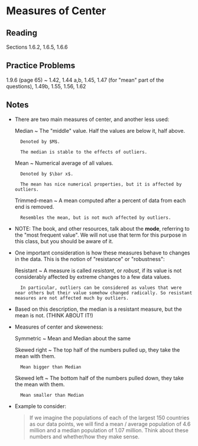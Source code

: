 # Measures of Center

## Reading

Sections 1.6.2, 1.6.5, 1.6.6

## Practice Problems

1.9.6 (page 65)
  ~ 1.42, 1.44 a,b, 1.45, 1.47 (for "mean" part of the questions), 1.49b, 1.55, 1.56, 1.62

## Notes

- There are two main measures of center, and another less used:

    Median
      ~ The "middle" value. Half the values are below it, half above.

        Denoted by $M$.

        The median is stable to the effects of outliers.

    Mean
      ~ Numerical average of all values.

        Denoted by $\bar x$.

        The mean has nice numerical properties, but it is affected by outliers.

    Trimmed-mean
      ~ A mean computed after a percent of data from each end is removed.

        Resembles the mean, but is not much affected by outliers.

- NOTE: The book, and other resources, talk about the **mode**, referring to the "most frequent value". We will not use that term for this purpose in this class, but you should be aware of it.
- One important consideration is how these measures behave to changes in the data. This is the notion of "resistance" or "robustness":

    Resistant
      ~ A measure is called *resistant*, or *robust*, if its value is not considerably affected by extreme changes to a few data values.

        In particular, outliers can be considered as values that were near others but their value somehow changed radically. So resistant measures are not affected much by outliers.

- Based on this description, the median is a resistant measure, but the mean is not. (THINK ABOUT IT!)
- Measures of center and skeweness:

    Symmetric
      ~ Mean and Median about the same

    Skewed right
      ~ The top half of the numbers pulled up, they take the mean with them.

        Mean bigger than Median

    Skewed left
      ~ The bottom half of the numbers pulled down, they take the mean with them.

        Mean smaller than Median
- Example to consider:

    > If we imagine the populations of each of the largest 150 countries as our data points, we will find a mean / average population of $4.6$ million and a median population of $1.07$ million. Think about these numbers and whether/how they make sense.
